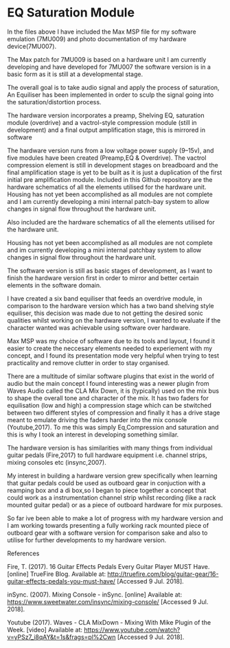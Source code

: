 # EQ Saturation Module
In the files above I have included the Max MSP file for my software emulation (7MU009) and photo documentation of my hardware device(7MU007).

The Max patch for 7MU009 is based on a hardware unit I am currently developing and have developed for 7MU007 the software version is in a basic form as it is still at a developmental stage.

The overall goal is to take audio signal and apply the process of saturation, An Equiliser has been implemented in order to sculp the signal going into the saturation/distortion process.

The hardware version incorporates a preamp, Shelving EQ, saturation module (overdrive) and a vactrol-style compression module (still in development) and a final output amplification stage, this is mirrored in software 

The hardware version runs from a low voltage power supply (9–15v), and five modules have been created (Preamp,EQ & Overdrive). The vactrol compression element is still in development stages on breadboard and the final amplification stage is yet to be built as it is just a duplication of the first initial pre amplification module. Included in this Github repository are the hardware schematics of all the elements utilised for the hardware unit. Housing has not yet been accomplished as all modules are not complete and I am currently developing a mini internal patch-bay system to allow changes in signal flow throughout the hardware unit.

Also included are the hardware schematics of all the elements utilised for the hardware unit.

Housing has not yet been accomplished as all modules are not complete and im currently developing a mini internal patchbay system to allow changes in signal flow throughout the hardware unit.

The software version is still as basic stages of development, as I want to finish the hardware version first in order to mirror and better certain elements in the software domain.

I have created a six band equiliser that feeds an overdrive module, in comparison to the hardware version which has a two band shelving style equiliser, this decision was made due to not getting the desired sonic qualities whilst working on the hardware version, I wanted to evaluate if the character wanted was achievable using software over hardware. 

Max MSP was my choice of software due to its tools and layout, I found it easier to create the neccesary elements needed to experiement with my concept, and I found its presentation mode very helpful when trying to test practicality and remove clutter in order to stay organised.

There are a multitude of similar software plugins that exist in the world of audio but the main concept I found interesting was a newer plugin from Waves Audio called the CLA Mix Down, it is (typically) used on the mix bus to shape the overall tone and character of the mix. It has two faders for equilisation (low and high) a compression stage which can be stwitched between two different styles of compression and finally it has a drive stage meant to emulate driving the faders harder into the mix console (Youtube,2017). To me this was simply Eq,Compression and saturation and this is why I took an interest in developing something similar.

The hardware version is has similarities with many things from individual guitar pedals (Fire,2017) to full hardware equipment i.e. channel strips, mixing consoles etc (insync,2007).

My interest in building a hardware version grew specifically when learning that guitar pedals could be used as outboard gear in conjuction with a reamping box and a di box,so I began to piece together a concept that could work as a instrumentation channel strip whilst recording (like a rack mounted guitar pedal) or as a piece of outboard hardware for mix purposes.

So far ive been able to make a lot of progress with my hardware version and I am working towards presenting a fully working rack mounted piece of outboard gear with a software version for comparison sake and also to utilise for further developments to my hardware version.


References

Fire, T. (2017). 16 Guitar Effects Pedals Every Guitar Player MUST Have. [online] TrueFire Blog. Available at: http://truefire.com/blog/guitar-gear/16-guitar-effects-pedals-you-must-have/ [Accessed 9 Jul. 2018].

inSync. (2007). Mixing Console - inSync. [online] Available at: https://www.sweetwater.com/insync/mixing-console/ [Accessed 9 Jul. 2018].

Youtube (2017). Waves - CLA MixDown - Mixing With Mike Plugin of the Week. [video] Available at: https://www.youtube.com/watch?v=yPSz7_i8qAY&t=1s&frags=pl%2Cwn [Accessed 9 Jul. 2018].
